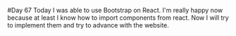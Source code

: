 #Day 67
Today I was able to use Bootstrap on React.
I'm really happy now because at least I know how to import components from react.
Now I will try to implement them and try to advance with the website.




